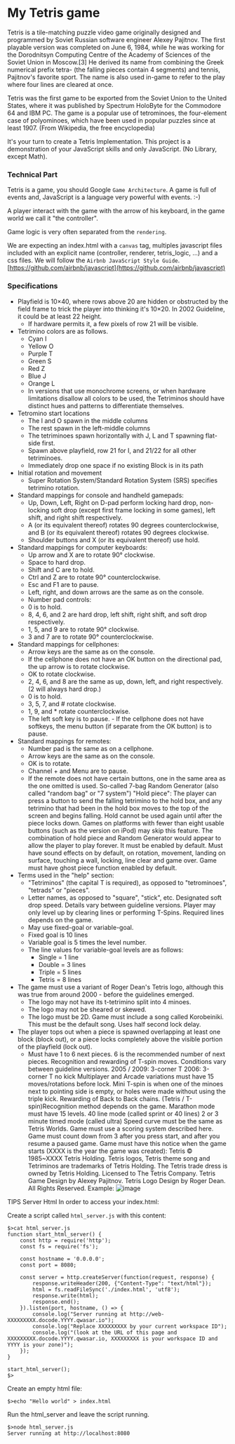 # My Tetris game
Tetris is a tile-matching puzzle video game originally designed and programmed by Soviet Russian software engineer Alexey Pajitnov. The first playable version was completed on June 6, 1984, while he was working for the Dorodnitsyn Computing Centre of the Academy of Sciences of the Soviet Union in Moscow.[3] He derived its name from combining the Greek numerical prefix tetra- (the falling pieces contain 4 segments) and tennis, Pajitnov's favorite sport. The name is also used in-game to refer to the play where four lines are cleared at once.

Tetris was the first game to be exported from the Soviet Union to the United States, where it was published by Spectrum HoloByte for the Commodore 64 and IBM PC. The game is a popular use of tetrominoes, the four-element case of polyominoes, which have been used in popular puzzles since at least 1907. (From Wikipedia, the free encyclopedia)

It's your turn to create a Tetris Implementation. This project is a demonstration of your JavaScript skills and only JavaScript. (No Library, except Math).

### Technical Part
Tetris is a game, you should Google `Game Architecture`.
A game is full of events and, JavaScript is a language very powerful with events. :-)

A player interact with the game with the arrow of his keyboard, in the game world we call it "the controller".

Game logic is very often separated from the `rendering`.

We are expecting an index.html with a `canvas` tag, multiples javascript files included with an explicit name (controller, renderer, tetris_logic, ...) and a css files.
We will follow the `Airbnb JavaScript Style Guide`. [https://github.com/airbnb/javascript](https://github.com/airbnb/javascript)

### Specifications

- Playfield is 10×40, where rows above 20 are hidden or obstructed by the field frame to trick the player into thinking it's 10×20. In 2002 Guideline, it could be at least 22 height.
  - If hardware permits it, a few pixels of row 21 will be visible.
- Tetrimino colors are as follows.
  - Cyan I
  - Yellow O
  - Purple T
  - Green S
  - Red Z
  - Blue J
  - Orange L
  - In versions that use monochrome screens, or when hardware limitations disallow all colors to be used, the Tetriminos should have distinct hues and patterns to differentiate themselves.
- Tetromino start locations
  - The I and O spawn in the middle columns
  - The rest spawn in the left-middle columns
  - The tetriminoes spawn horizontally with J, L and T spawning flat-side first.
  - Spawn above playfield, row 21 for I, and 21/22 for all other tetriminoes.
  - Immediately drop one space if no existing Block is in its path
- Initial rotation and movement
  - Super Rotation System/Standard Rotation System (SRS) specifies tetrimino rotation.
- Standard mappings for console and handheld gamepads:
  - Up, Down, Left, Right on D-pad perform locking hard drop, non-locking soft drop (except first frame locking in some games), left shift, and right shift respectively.
  - A (or its equivalent thereof) rotates 90 degrees counterclockwise, and B (or its equivalent thereof) rotates 90 degrees clockwise.
  - Shoulder buttons and X (or its equivalent thereof) use hold.
- Standard mappings for computer keyboards:
  - Up arrow and X are to rotate 90° clockwise.
  - Space to hard drop.
  - Shift and C are to hold.
  - Ctrl and Z are to rotate 90° counterclockwise.
  - Esc and F1 are to pause.
  - Left, right, and down arrows are the same as on the console.
  - Number pad controls:
  - 0 is to hold.
  - 8, 4, 6, and 2 are hard drop, left shift, right shift, and soft drop respectively.
  - 1, 5, and 9 are to rotate 90° clockwise.
  - 3 and 7 are to rotate 90° counterclockwise.
- Standard mappings for cellphones:
  - Arrow keys are the same as on the console.
  - If the cellphone does not have an OK button on the directional pad, the up arrow is to rotate clockwise.
  - OK to rotate clockwise.
  - 2, 4, 6, and 8 are the same as up, down, left, and right respectively. (2 will always hard drop.)
  - 0 is to hold.
  - 3, 5, 7, and # rotate clockwise.
  - 1, 9, and * rotate counterclockwise.
  - The left soft key is to pause. - If the cellphone does not have softkeys, the menu button (if separate from the OK button) is to pause.
- Standard mappings for remotes:
  - Number pad is the same as on a cellphone.
  - Arrow keys are the same as on the console.
  - OK is to rotate.
  - Channel + and Menu are to pause.
  - If the remote does not have certain buttons, one in the same area as the one omitted is used.
So-called 7-bag Random Generator (also called "random bag" or "7 system")
"Hold piece": The player can press a button to send the falling tetrimino to the hold box, and any tetrimino that had been in the hold box moves to the top of the screen and begins falling. Hold cannot be used again until after the piece locks down. Games on platforms with fewer than eight usable buttons (such as the version on iPod) may skip this feature. The combination of hold piece and Random Generator would appear to allow the player to play forever. It must be enabled by default.
Must have sound effects on by default, on rotation, movement, landing on surface, touching a wall, locking, line clear and game over.
Game must have ghost piece function enabled by default.
- Terms used in the "help" section:
  - "Tetriminos" (the capital T is required), as opposed to "tetrominoes", "tetrads" or "pieces".
  - Letter names, as opposed to "square", "stick", etc.
Designated soft drop speed. Details vary between guideline versions.
Player may only level up by clearing lines or performing T-Spins. Required lines depends on the game.
  - May use fixed-goal or variable-goal.
  - Fixed goal is 10 lines
  - Variable goal is 5 times the level number.
  - The line values for variable-goal levels are as follows:
    - Single = 1 line
    - Double = 3 lines
    - Triple = 5 lines
    - Tetris = 8 lines
- The game must use a variant of Roger Dean's Tetris logo, although this was true from around 2000 - before the guidelines emerged.
  - The logo may not have its t-tetrimino split into 4 minoes.
  - The logo may not be sheared or skewed.
  - The logo must be 2D.
Game must include a song called Korobeiniki. This must be the default song.
Uses half second lock delay.
- The player tops out when a piece is spawned overlapping at least one block (block out), or a piece locks completely above the visible portion of the playfield (lock out).
  - Must have 1 to 6 next pieces.
6 is the recommended number of next pieces.
Recognition and rewarding of T-spin moves. Conditions vary between guideline versions.
2005 / 2009: 3-corner T
2006: 3-corner T no kick
Multiplayer and Arcade variations must have 15 moves/rotations before lock.
Mini T-spin is when one of the minoes next to pointing side is empty, or holes were made without using the triple kick.
Rewarding of Back to Back chains. (Tetris / T-spin)Recognition method depends on the game.
Marathon mode must have 15 levels.
40 line mode (called sprint or 40 lines)
2 or 3 minute timed mode (called ultra)
Speed curve must be the same as Tetris Worlds.
Game must use a scoring system described here.
Game must count down from 3 after you press start, and after you resume a paused game.
Game must have this notice when the game starts (XXXX is the year the game was created): Tetris © 1985~XXXX Tetris Holding. Tetris logos, Tetris theme song and Tetriminos are trademarks of Tetris Holding. The Tetris trade dress is owned by Tetris Holding. Licensed to The Tetris Company. Tetris Game Design by Alexey Pajitnov. Tetris Logo Design by Roger Dean. All Rights Reserved.
Example:
![image](https://github.com/bahtibek-an/Full-Stack-My-Tetris/assets/57597976/9ce80a47-bb52-4922-8239-0d6f8c42ad74)


TIPS Server Html
In order to access your index.html:

Create a script called `html_server.js` with this content:
```
$>cat html_server.js
function start_html_server() {
    const http = require('http');
    const fs = require('fs');

    const hostname = '0.0.0.0';
    const port = 8080;

    const server = http.createServer(function(request, response) {
        response.writeHeader(200, {"Content-Type": "text/html"});
        html = fs.readFileSync('./index.html', 'utf8');
        response.write(html);
        response.end();
    }).listen(port, hostname, () => {
        console.log("Server running at http://web-XXXXXXXXX.docode.YYYY.qwasar.io");
        console.log("Replace XXXXXXXXX by your current workspace ID");
        console.log("(look at the URL of this page and XXXXXXXXX.docode.YYYY.qwasar.io, XXXXXXXXX is your workspace ID and YYYY is your zone)");
    });
}

start_html_server();
$>
```
Create an empty html file:
```
$>echo "Hello world" > index.html
```
Run the html_server and leave the script running.

```
$>node html_server.js
Server running at http://localhost:8080
```